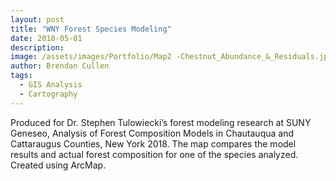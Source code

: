 ```yaml
---
layout: post
title: "WNY Forest Species Modeling"
date: 2018-05-01
description: 
image: /assets/images/Portfolio/Map2 -Chestnut_Abundance_&_Residuals.jpg
author: Brendan Cullen
tags:
  - GIS Analysis
  - Cartography
---
```


Produced for Dr. Stephen Tulowiecki’s forest modeling research at SUNY Geneseo, Analysis of Forest Composition Models in Chautauqua and Cattaraugus Counties, New York 2018. The map compares the model results and actual forest composition for one of the species analyzed. Created using ArcMap.